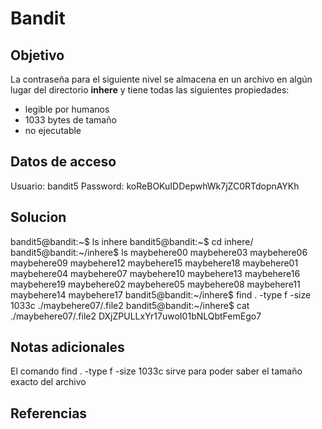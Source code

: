 # Bandit

## Objetivo
La contraseña para el siguiente nivel se almacena en un archivo en algún lugar del directorio **inhere** y tiene todas las siguientes propiedades:

-   legible por humanos
-   1033 bytes de tamaño
-   no ejecutable
## Datos de acceso
Usuario: bandit5
Password: koReBOKuIDDepwhWk7jZC0RTdopnAYKh
## Solucion
bandit5@bandit:~$ ls
inhere
bandit5@bandit:~$ cd inhere/
bandit5@bandit:~/inhere$ ls
maybehere00  maybehere03  maybehere06  maybehere09  maybehere12  maybehere15  maybehere18
maybehere01  maybehere04  maybehere07  maybehere10  maybehere13  maybehere16  maybehere19
maybehere02  maybehere05  maybehere08  maybehere11  maybehere14  maybehere17
bandit5@bandit:~/inhere$ find . -type f -size 1033c
./maybehere07/.file2
bandit5@bandit:~/inhere$ cat ./maybehere07/.file2
DXjZPULLxYr17uwoI01bNLQbtFemEgo7
## Notas adicionales
El comando find . -type f -size 1033c sirve para poder saber el tamaño exacto del archivo
## Referencias
